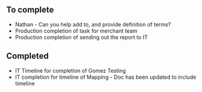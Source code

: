 
 To complete
 ---
 
* Nathan - Can you help add to, and provide definition of terms? 
* Production completion of task for merchant team
* Production completion of sending out the report to IT 


Completed
---

* IT Timeline for completion of Gomez Testing
* IT completion for timeline of Mapping - Doc has been updated to include timeline

